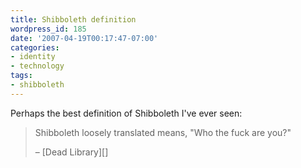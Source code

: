 ```yaml
---
title: Shibboleth definition
wordpress_id: 185
date: '2007-04-19T00:17:47-07:00'
categories:
- identity
- technology
tags:
- shibboleth
---
```

Perhaps the best definition of Shibboleth I've ever seen:

> Shibboleth loosely translated means, "Who the fuck are you?"
>
> <footer>– [Dead Library][]</footer>

[Dead Library]: http://vkwn.com/deadlibrary/2007/03/27/goodbye-athens-hello-shibboleth-and-federated-access-management/
